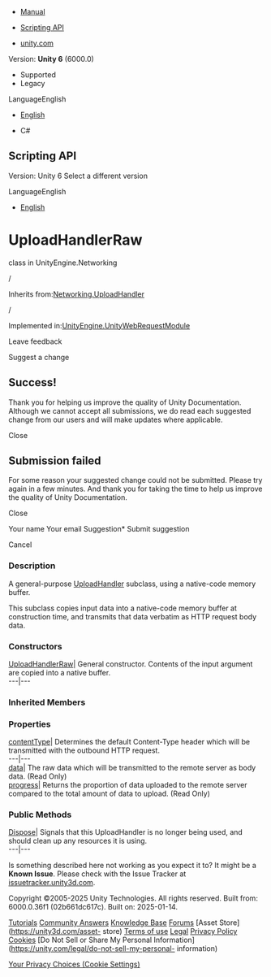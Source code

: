 [ ]()

  * [Manual](../Manual/index.html)
  * [Scripting API](../ScriptReference/index.html)

  * [unity.com](https://unity.com/)

Version: **Unity 6** (6000.0)

  * Supported
  * Legacy

LanguageEnglish

  * [English]()

  * C#

[ ](https://docs.unity3d.com)

## Scripting API

Version: Unity 6 Select a different version

LanguageEnglish

  * [English]()

# UploadHandlerRaw

class in UnityEngine.Networking

/

Inherits from:[Networking.UploadHandler](Networking.UploadHandler.html)

/

Implemented
in:[UnityEngine.UnityWebRequestModule](UnityEngine.UnityWebRequestModule.html)

Leave feedback

Suggest a change

## Success!

Thank you for helping us improve the quality of Unity Documentation. Although
we cannot accept all submissions, we do read each suggested change from our
users and will make updates where applicable.

Close

## Submission failed

For some reason your suggested change could not be submitted. Please <a>try
again</a> in a few minutes. And thank you for taking the time to help us
improve the quality of Unity Documentation.

Close

Your name Your email Suggestion* Submit suggestion

Cancel

[ ]()

### Description

A general-purpose [UploadHandler](Networking.UploadHandler.html) subclass,
using a native-code memory buffer.

This subclass copies input data into a native-code memory buffer at
construction time, and transmits that data verbatim as HTTP request body data.

### Constructors

[UploadHandlerRaw](Networking.UploadHandlerRaw-ctor.html)| General
constructor. Contents of the input argument are copied into a native buffer.  
---|---  
  
### Inherited Members

### Properties

[contentType](Networking.UploadHandler-contentType.html)| Determines the
default Content-Type header which will be transmitted with the outbound HTTP
request.  
---|---  
[data](Networking.UploadHandler-data.html)| The raw data which will be
transmitted to the remote server as body data. (Read Only)  
[progress](Networking.UploadHandler-progress.html)| Returns the proportion of
data uploaded to the remote server compared to the total amount of data to
upload. (Read Only)  
  
### Public Methods

[Dispose](Networking.UploadHandler.Dispose.html)| Signals that this
UploadHandler is no longer being used, and should clean up any resources it is
using.  
---|---  
  
Is something described here not working as you expect it to? It might be a
**Known Issue**. Please check with the Issue Tracker at
[issuetracker.unity3d.com](https://issuetracker.unity3d.com).

Copyright ©2005-2025 Unity Technologies. All rights reserved. Built from:
6000.0.36f1 (02b661dc617c). Built on: 2025-01-14.

[Tutorials](https://unity3d.com/learn) [Community
Answers](https://answers.unity3d.com) [Knowledge
Base](https://support.unity3d.com/hc/en-us)
[Forums](https://forum.unity3d.com) [Asset Store](https://unity3d.com/asset-
store) [Terms of use](https://docs.unity3d.com/Manual/TermsOfUse.html)
[Legal](https://unity.com/legal) [Privacy
Policy](https://unity.com/legal/privacy-policy)
[Cookies](https://unity.com/legal/cookie-policy) [Do Not Sell or Share My
Personal Information](https://unity.com/legal/do-not-sell-my-personal-
information)

[Your Privacy Choices (Cookie Settings)](javascript:void\(0\);)

